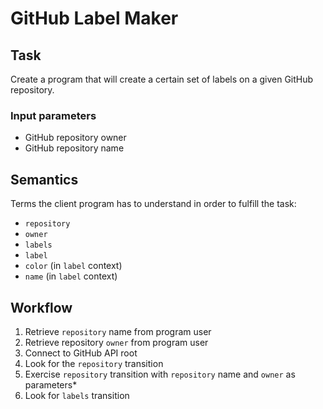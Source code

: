 # GitHub Label Maker

## Task

Create a program that will create a certain set of labels on a given GitHub repository. 

### Input parameters

- GitHub repository owner
- GitHub repository name

## Semantics

Terms the client program has to understand in order to fulfill the task:

- `repository`
-  `owner`
- `labels`
- `label`
- `color` (in `label` context)
- `name` (in `label` context)

## Workflow

1. Retrieve `repository` name from program user
2. Retrieve repository `owner` from program user
3. Connect to GitHub API root
4. Look for the `repository` transition
5. Exercise `repository` transition with `repository` name and `owner` as parameters*
6. Look for `labels` transition
